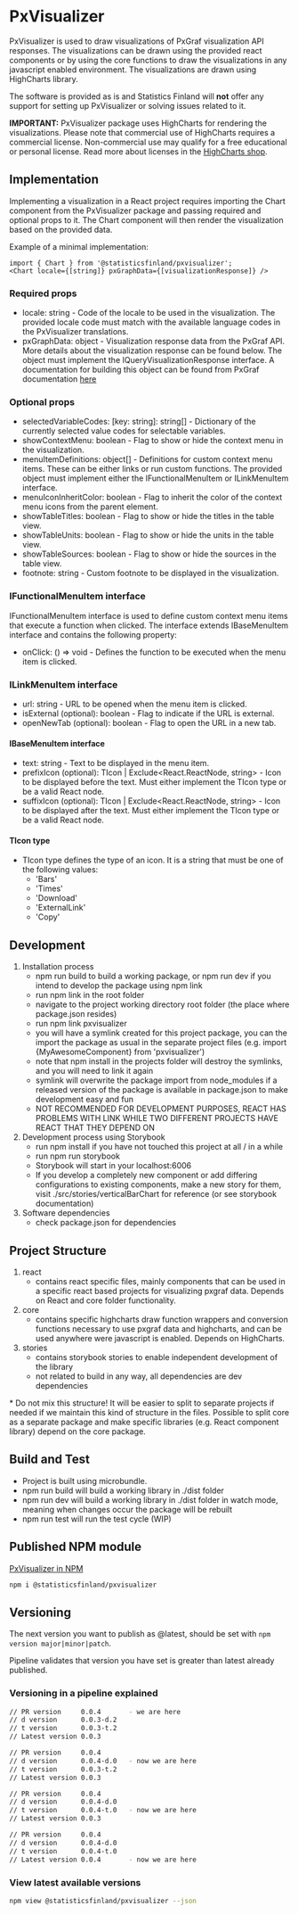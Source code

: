 # PxVisualizer

PxVisualizer is used to draw visualizations of PxGraf visualization API responses. The visualizations can be drawn using the provided react components or by using the core functions to draw the visualizations in any javascript enabled environment. The visualizations are drawn using HighCharts library.

The software is provided as is and Statistics Finland will **not** offer any support for setting up PxVisualizer or solving issues related to it.

**IMPORTANT:** PxVisualizer package uses HighCharts for rendering the visualizations. Please note that commercial use of HighCharts requires a commercial license. Non-commercial use may qualify for a free educational or personal license. Read more about licenses 
in the [HighCharts shop](https://shop.highsoft.com/?utm_source=npmjs&utm_medium=referral&utm_campaign=highchartspage&utm_content=licenseinfo).

## Implementation
Implementing a visualization in a React project requires importing the Chart component from the PxVisualizer package and passing required and optional props to it. The Chart component will then render the visualization based on the provided data.

Example of a minimal implementation:
````
import { Chart } from '@statisticsfinland/pxvisualizer';
<Chart locale={[string]} pxGraphData={[visualizationResponse]} />
````

### Required props
- locale: string - Code of the locale to be used in the visualization. The provided locale code must match with the available language codes in the PxVisualizer translations.
- pxGraphData: object - Visualization response data from the PxGraf API. More details about the visualization response can be found below. The object must implement the IQueryVisualizationResponse interface. A documentation for building this object can be found from PxGraf documentation [here](https://github.com/StatisticsFinland/PxGraf/blob/dev/docs/VISUALIZATION_RESPONSE.md)

### Optional props
- selectedVariableCodes: [key: string]: string[] - Dictionary of the currently selected value codes for selectable variables.
- showContextMenu: boolean - Flag to show or hide the context menu in the visualization.
- menuItemDefinitions: object[] - Definitions for custom context menu items. These can be either links or run custom functions. The provided object must implement either the IFunctionalMenuItem or ILinkMenuItem interface.
- menuIconInheritColor: boolean - Flag to inherit the color of the context menu icons from the parent element.
- showTableTitles: boolean - Flag to show or hide the titles in the table view.
- showTableUnits: boolean - Flag to show or hide the units in the table view.
- showTableSources: boolean - Flag to show or hide the sources in the table view.
- footnote: string - Custom footnote to be displayed in the visualization.

### IFunctionalMenuItem interface
IFunctionalMenuItem interface is used to define custom context menu items that execute a function when clicked. The interface extends IBaseMenuItem interface and contains the following property:
- onClick: () => void - Defines the function to be executed when the menu item is clicked.

### ILinkMenuItem interface
- url: string - URL to be opened when the menu item is clicked.
- isExternal (optional): boolean - Flag to indicate if the URL is external.
- openNewTab (optional): boolean - Flag to open the URL in a new tab.

#### IBaseMenuItem interface
- text: string - Text to be displayed in the menu item.
- prefixIcon (optional): TIcon | Exclude<React.ReactNode, string> - Icon to be displayed before the text. Must either implement the TIcon type or be a valid React node.
- suffixIcon (optional): TIcon | Exclude<React.ReactNode, string> - Icon to be displayed after the text. Must either implement the TIcon type or be a valid React node.

#### TIcon type
- TIcon type defines the type of an icon. It is a string that must be one of the following values:
    - 'Bars'
    - 'Times'
    - 'Download'
    - 'ExternalLink'
    - 'Copy'

## Development
1.  Installation process
    - npm run build to build a working package, or npm run dev if you intend to develop the package using npm link
    - run npm link in the root folder
    - navigate to the project working directory root folder (the place where package.json resides)
    - run npm link pxvisualizer
    - you will have a symlink created for this project package, you can the import the package as usual in the separate project files (e.g. import {MyAwesomeComponent} from 'pxvisualizer')
    - note that npm install in the projects folder will destroy the symlinks, and you will need to link it again
    - symlink will overwrite the package import from node_modules if a released version of the package is available in package.json to make development easy and fun
    - NOT RECOMMENDED FOR DEVELOPMENT PURPOSES, REACT HAS PROBLEMS WITH LINK WHILE TWO DIFFERENT PROJECTS HAVE REACT THAT THEY DEPEND ON
2.  Development process using Storybook
    - run npm install if you have not touched this project at all / in a while
    - run npm run storybook
    - Storybook will start in your localhost:6006
    - If you develop a completely new component or add differing configurations to existing components, make a new story for them, visit ./src/stories/verticalBarChart for reference (or see storybook documentation)
3.	Software dependencies
    - check package.json for dependencies

## Project Structure
1.  react
    - contains react specific files, mainly components that can be used in a specific react based projects for visualizing pxgraf data. Depends on React and core folder functionality.
2.  core
    - contains specific highcharts draw function wrappers and conversion functions necessary to use pxgraf data and highcharts, and can be used anywhere were javascript is enabled. Depends on HighCharts.
3.  stories
    - contains storybook stories to enable independent development of the library
    - not related to build in any way, all dependencies are dev dependencies

\* Do not mix this structure! It will be easier to split to separate projects if needed if we maintain this kind of structure in the files. Possible to split core as a separate package and make specific libraries (e.g. React component library) depend on the core package.

## Build and Test
- Project is built using microbundle.
- npm run build will build a working library in ./dist folder
- npm run dev will build a working library in ./dist folder in watch mode, meaning when changes occur the package will be rebuilt
- npm run test will run the test cycle (WIP)

## Published NPM module

[PxVisualizer in NPM](https://www.npmjs.com/package/@statisticsfinland/pxvisualizer)

```sh
npm i @statisticsfinland/pxvisualizer
```

## Versioning

The next version you want to publish as @latest, should be set with `npm version major|minor|patch`.

Pipeline validates that version you have set is greater than latest already published.

### Versioning in a pipeline explained

```sh
// PR version     0.0.4       - we are here
// d version      0.0.3-d.2
// t version      0.0.3-t.2
// Latest version 0.0.3

// PR version     0.0.4
// d version      0.0.4-d.0   - now we are here
// t version      0.0.3-t.2
// Latest version 0.0.3

// PR version     0.0.4
// d version      0.0.4-d.0
// t version      0.0.4-t.0   - now we are here
// Latest version 0.0.3

// PR version     0.0.4
// d version      0.0.4-d.0
// t version      0.0.4-t.0
// Latest version 0.0.4       - now we are here
```

### View latest available versions

```sh
npm view @statisticsfinland/pxvisualizer --json
```

